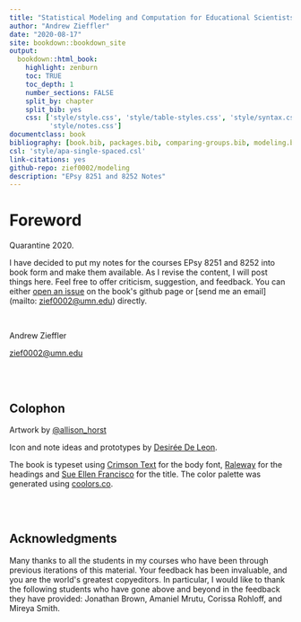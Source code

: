 ```yaml
--- 
title: "Statistical Modeling and Computation for Educational Scientists"
author: "Andrew Zieffler"
date: "2020-08-17"
site: bookdown::bookdown_site
output: 
  bookdown::html_book:
    highlight: zenburn
    toc: TRUE
    toc_depth: 1
    number_sections: FALSE
    split_by: chapter
    split_bib: yes
    css: ['style/style.css', 'style/table-styles.css', 'style/syntax.css', 'style/navbar.css', 
          'style/notes.css']
documentclass: book
bibliography: [book.bib, packages.bib, comparing-groups.bib, modeling.bib]
csl: 'style/apa-single-spaced.csl'
link-citations: yes
github-repo: zief0002/modeling
description: "EPsy 8251 and 8252 Notes"
---
```




              
              



# Foreword

Quarantine 2020. 

I have decided to put my notes for the courses EPsy 8251 and 8252 into book form and make them available. As I revise the content, I will post things here. Feel free to offer criticism, suggestion, and feedback. You can either [open an issue](https://github.com/zief0002/modeling/issues) on the book's github page or [send me an email](mailto: zief0002@umn.edu) directly.

<br />

Andrew Zieffler

zief0002@umn.edu


<br /> <br />


## Colophon

Artwork by [&commat;allison_horst](https://twitter.com/allison_horst)

Icon and note ideas and prototypes by [Desirée De Leon](http://desiree.rbind.io/).

The book is typeset using [Crimson Text](https://fonts.google.com/specimen/Crimson+Text) for the body font, [Raleway](https://fonts.google.com/specimen/Raleway) for the headings and [Sue Ellen Francisco](https://fonts.google.com/specimen/Sue+Ellen+Francisco) for the title. The color palette was generated using [coolors.co](https://coolors.co/).

<br /><br />

## Acknowledgments

Many thanks to all the students in my courses who have been through previous iterations of this material. Your feedback has been invaluable, and you are the world's greatest copyeditors. In particular, I would like to thank the following students who have gone above and beyond in the feedback they have provided: Jonathan Brown, Amaniel Mrutu, Corissa Rohloff, and Mireya Smith.

<br /><br />





